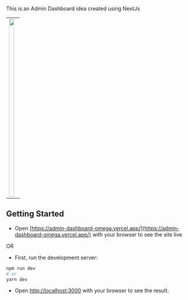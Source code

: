 This is an Admin Dashboard idea created using NextJs

<table>
  <tr>
      <td><img src="/../screenshots/Screenshot.png" width="80%" height="480"></td>
  </tr>
 </table>

## Getting Started

- Open [https://admin-dashboard-omega.vercel.app/](https://admin-dashboard-omega.vercel.app/) with your browser to see the site live

OR

- First, run the development server:

```bash
npm run dev
# or
yarn dev
```

- Open [http://localhost:3000](http://localhost:3000) with your browser to see the result.
